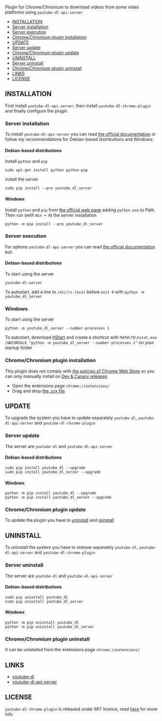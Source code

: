 Plugin for Chrome/Chromium to download videos from some video platforms using `youtube-dl-api-server`

* [INSTALLATION](#installation)
 * [Server installation](#server-installation)
 * [Server execution](#server-execution)
 * [Chrome/Chromium plugin installation](#chromechromium-plugin-installation)
* [UPDATE](#update)
 * [Server update](#server-update)
 * [Chrome/Chromium plugin update](#chromechromium-plugin-update)
* [UNINSTALL](#uninstall)
 * [Server uninstall](#server-uninstall)
 * [Chrome/Chromium plugin uninstall](#chromechromium-plugin-uninstall)
* [LINKS](#links)
* [LICENSE](#license)

## INSTALLATION
First install `youtube-dl-api-server`, then install `youtube-dl-chrome-plugin` and finally configure the plugin

### Server installation
To install `youtube-dl-api-server` you can read [the official documentation](https://youtube-dl-api-server.readthedocs.io/en/latest/install.html) or follow my recommendations for Debian-based distributions and Windows:

#### Debian-based distributions
Install `python` and `pip`

    sudo apt-get install python python-pip

Install the server

    sudo pip install --pre youtube_dl_server

#### Windows
Install `python` and `pip` from [the official web page](https://www.python.org/downloads/) adding `python.exe` to Path. Then run (with `Win + R`) the server installation

    python -m pip install --pre youtube_dl_server

### Server execution
For options `youtube-dl-api-server` you can read [the official documentation](https://youtube-dl-api-server.readthedocs.io/en/latest/server-manual.html) but:

#### Debian-based distributions
To start using the server

    youtube-dl-server

To autostart, add a line to `/etc/rc.local` before `exit 0` with `python -m youtube_dl_server`

### Windows
To start using the server

    python -m youtube_dl_server --number-processes 1

To autostart, download [HStart](http://www.ntwind.com/software/hstart.html) and create a shortcut with `PATH\TO\hstat.exe /NOCONSOLE "python -m youtube_dl_server --number-processes 1"` on your startup folder

### Chrome/Chromium plugin installation
This plugin does not comply with [the policies of Chrome Web Store](https://developer.chrome.com/webstore/program_policies) so you can only manually install on [Dev & Canary releases](https://productforums.google.com/forum/?utm_campaign=2811969_hl_en_b_s1&utm_source=0&utm_medium=1#!category-topic/chrome/discuss-chrome/windows8/33-Beta/d35tIyH8dVM%5B1-25%5D):
- Open the extensions page `chrome://extensions/`
- Drag and drop [the .crx file](https://github.com/r4mos/youtube-dl-chrome-plugin/raw/master/bin/chrome-plugin.crx)

## UPDATE
To upgrade the system you have to update separately `youtube-dl`, `youtube-dl-api-server` and `youtube-dl-chrome-plugin`

### Server update
The server are `youtube-dl` and `youtube-dl-api-server`

#### Debian-based distributions

    sudo pip install youtube_dl --upgrade
    sudo pip install youtube_dl_server --upgrade

#### Windows

    python -m pip install youtube_dl --upgrade
    python -m pip install youtube_dl_server --upgrade

### Chrome/Chromium plugin update
To update the plugin you have to [uninstall](#chromechromium-plugin-uninstall) and [reinstall](#chromechromium-plugin-installation)

## UNINSTALL
To uninstall the system you have to remove separately `youtube-dl`, `youtube-dl-api-server` and `youtube-dl-chrome-plugin`

### Server uninstall
The server are `youtube-dl` and `youtube-dl-api-server`

#### Debian-based distributions

    sudo pip uninstall youtube_dl
    sudo pip uninstall youtube_dl_server

#### Windows

    python -m pip uninstall youtube_dl
    python -m pip uninstall youtube_dl_server

### Chrome/Chromium plugin uninstall
It can be unistalled from the extensions page `chrome://extensions/`

## LINKS
- [youtube-dl](https://github.com/rg3/youtube-dl)
- [youtube-dl-api-server](https://github.com/jaimeMF/youtube-dl-api-server)

## LICENSE
`youtube-dl-chrome-plugin` is released under MIT licence, read [here](https://github.com/r4mos/youtube-dl-chrome-plugin/blob/master/LICENSE) for more info
